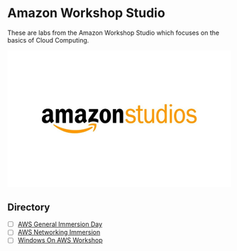 # Amazon Workshop Studio
These are labs from the Amazon Workshop Studio which focuses on the basics of Cloud Computing.


![aws-studio alt](../docs/assets/amazon-studios-logo.jpg)

## Directory

- [ ] [AWS General Immersion Day](/i.%20aws-general-immersion-day/)
- [ ] [AWS Networking Immersion](/ii.%20networking-immersion-day/)
- [ ] [Windows On AWS Workshop](/iii.%20windows-on-aws-workshop/)
